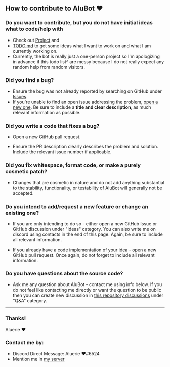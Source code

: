 ## How to contribute to AluBot ❤

### Do you want to contribute, but you do not have initial ideas what to code/help with

* Check out [Project](https://github.com/users/Aluerie/projects/8/views/1) and 
* [TODO.md](https://github.com/Aluerie/AluBot/blob/main/TODO.md) to get some ideas what I want to work on 
and what I am currently working on. 
* Currently, the bot is really just a one-person project so I'm apologizing in advance if this todo list^ are messy 
because I do not really expect any random help from random visitors.

### Did you find a bug?

* Ensure the bug was not already reported by searching on GitHub under 
[Issues](https://github.com/Aluerie/AluBot/issues).
* If you're unable to find an open issue addressing the problem, 
[open a new one](https://github.com/Aluerie/AluBot/issues/new). 
Be sure to include a **title and clear description**, as much relevant information as possible.

### Did you write a code that fixes a bug?

* Open a new GitHub pull request.

* Ensure the PR description clearly describes the problem and solution. Include the relevant issue number if applicable.

### Did you fix whitespace, format code, or make a purely cosmetic patch?

* Changes that are cosmetic in nature and do not add anything substantial to the stability, functionality, 
or testability of AluBot will generally not be accepted.

### Do you intend to add/request a new feature or change an existing one?

* If you are only intending to do so - either open a new GitHub Issue or GitHub discussion under "Ideas" category. 
You can also write me on discord using contacts in the end of this page. 
Again, be sure to include all relevant information.

* If you already have a code implementation of your idea - open a new GitHub pull request. 
Once again, do not forget to include all relevant information.

### Do you have questions about the source code?

* Ask me any question about AluBot - contact me using info below. 
If you do not feel like contacting me directly or want the question to be public then you can create new discussion in
[this repository discussions](https://github.com/Aluerie/AluBot/discussions) 
under "Q&A" category.

---

### Thanks!

Aluerie ❤

### Contact me by:
* Discord Direct Message: Aluerie ❤#6524
* Mention me in [my server](https://discord.gg/K8FuDeP)